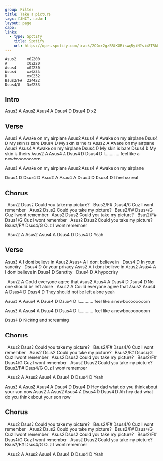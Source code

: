 ```yaml
---
group: Filter
title: Take a picture
tags: [SHIT, radar]
layout: page
capo: 
links: 
  - type: Spotify
    title: Spotify
    url: https://open.spotify.com/track/2O2mr2gzBRtKGRiswqRyiN?si=8TRkLPrzRla_taa_dXbnTw
---
```


```chordpro
Asus2     x02200
A         x02220
Asus4     x02230
Dsus4     xx0233
D         xx0232
Bsus2/F#  224422
Dsus4/G   3x0233
```

## Intro

Asus2 A Asus2 Asus4 A Dsus4 D Dsus4 D x2

## Verse

 Asus2   A
Awake on my airplane
 Asus2   Asus4   A
Awake on my airplane
Dsus4   D
My skin is bare
Dsus4   D
My skin is theirs
 Asus2   A
Awake on my airplane
 Asus2   Asus4  A
Awake on my airplane
Dsus4   D
My skin is bare
Dsus4   D
My skin is theirs
Asus2   A     Asus4      A              Dsus4 D    Dsus4  D
I............ feel like a newboooooooorn

 Asus2   A
Awake on my airplane
 Asus2   Asus4  A
Awake on my airplane

Dsus4  D   Dsus4  D      Asus2 A Asus4 A Dsus4 D Dsus4  D
I          feel   so real

## Chorus

&nbsp; Asus2       Dsus2
Could you take my picture?
&nbsp; Bsus2/F#   Dsus4/G
Cuz I wont remember
&nbsp; Asus2      Dsus2
Could you take my picture?
&nbsp; Bsus2/F#   Dsus4/G
Cuz I wont remember
&nbsp; Asus2      Dsus2
Could you take my picture?
&nbsp; Bsus2/F#   Dsus4/G
Cuz I wont remember
&nbsp; Asus2      Dsus2
Could you take my picture?
&nbsp;   Bsus2/F#   Dsus4/G
Cuz I wont remember

&nbsp;      Asus2 A Asus2 Asus4 A Dsus4 D Dsus4 D
Yeah

## Verse

 Asus2   A
I dont believe in
 Asus2   Asus4  A
I dont believe in
&nbsp;  Dsus4  D
In your sanctity
&nbsp;  Dsus4    D
Or your privacy
 Asus2   A
I dont believe in
 Asus2   Asus4  A
I dont believe in
 Dsus4  D
Sanctity
&nbsp; Dsus4 D
A hypocrisy

&nbsp; Asus2        A
Could everyone agree that
Asus2  Asus4   A             Dsus4  D Dsus4 D
No one should be left alone
&nbsp; Asus2          A
Could everyone agree that
Asus2 Asus4   A         Dsus4  D Dsus4 D
They should not be left alone yeah

Asus2   A     Asus4      A              Dsus4 D    Dsus4  D
I............ feel like a newboooooooorn

Asus2   A     Asus4      A              Dsus4 D    Dsus4  D
I............ feel like a newboooooooorn

Dsus4        D
Kicking and screaming

## Chorus

&nbsp; Asus2       Dsus2
Could you take my picture?
&nbsp; Bsus2/F#   Dsus4/G
Cuz I wont remember
&nbsp; Asus2      Dsus2
Could you take my picture?
&nbsp; Bsus2/F#   Dsus4/G
Cuz I wont remember
&nbsp; Asus2      Dsus2
Could you take my picture?
&nbsp; Bsus2/F#   Dsus4/G
Cuz I wont remember
&nbsp; Asus2      Dsus2
Could you take my picture?
&nbsp; Bsus2/F#   Dsus4/G
Cuz I wont remember

&nbsp;      Asus2 A Asus2 Asus4 A Dsus4 D Dsus4 D
Yeah

Asus2    A     Asus2      Asus4        A         Dsus4 D Dsus4 D
Hey    dad what do you think about your son now
Asus2    A     Asus2      Asus4        A         Dsus4 D Dsus4 D
Ah hey    dad what do you think about your son now

## Chorus

&nbsp; Asus2       Dsus2
Could you take my picture?
&nbsp; Bsus2/F#   Dsus4/G
Cuz I wont remember
&nbsp; Asus2      Dsus2
Could you take my picture?
&nbsp; Bsus2/F#   Dsus4/G
Cuz I wont remember
&nbsp; Asus2      Dsus2
Could you take my picture?
&nbsp; Bsus2/F#   Dsus4/G
Cuz I wont remember
&nbsp; Asus2      Dsus2
Could you take my picture?
&nbsp;   Bsus2/F#   Dsus4/G
Cuz I wont remember

&nbsp;      Asus2 A Asus2 Asus4 A Dsus4 D Dsus4 D
Yeah

